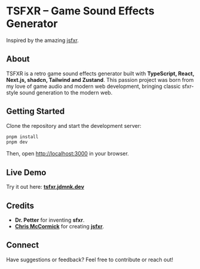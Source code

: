 # TSFXR – Game Sound Effects Generator

Inspired by the amazing [jsfxr](https://github.com/chr15m/jsfxr).

## About

TSFXR is a retro game sound effects generator built with **TypeScript, React, Next.js, shadcn, Tailwind and Zustand**. This passion project was born from my love of game audio and modern web development, bringing classic sfxr-style sound generation to the modern web.

## Getting Started

Clone the repository and start the development server:

```bash
pnpm install
pnpm dev
```

Then, open [http://localhost:3000](http://localhost:3000) in your browser.

## Live Demo

Try it out here: **[tsfxr.jdmnk.dev](https://tsfxr.jdmnk.dev)**

## Credits

- **Dr. Petter** for inventing **sfxr**.
- **[Chris McCormick](https://github.com/chr15m)** for creating **[jsfxr](https://github.com/chr15m/jsfxr)**.

## Connect

Have suggestions or feedback? Feel free to contribute or reach out!

